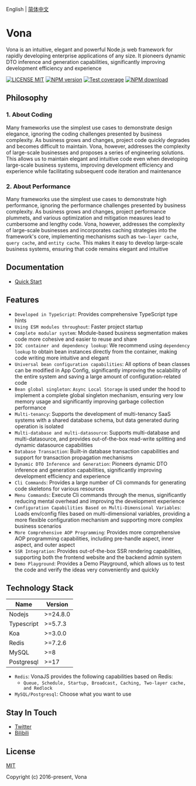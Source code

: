 English | [简体中文](./README.zh-CN.md)

# Vona

Vona is an intuitive, elegant and powerful Node.js web framework for rapidly developing enterprise applications of any size. It pioneers dynamic DTO inference and generation capabilities, significantly improving development efficiency and experience

[![LICENSE MIT][license-image]][license-url]
[![NPM version][npm-image]][npm-url]
[![Test coverage][cov-image]][cov-url]
[![NPM download][download-image]][download-url]

[license-image]: https://img.shields.io/badge/license-MIT-blue.svg
[license-url]: https://github.com/vonajs/vona/blob/master/LICENSE
[npm-image]: https://img.shields.io/npm/v/vona.svg?style=flat-square
[npm-url]: https://npmjs.com/package/vona
[cov-image]: https://img.shields.io/codecov/c/github/vonajs/vona.svg?style=flat-square
[cov-url]: https://app.codecov.io/github/vonajs/vona
[download-image]: https://img.shields.io/npm/dm/vona?color=orange&label=npm%20downloads
[download-url]: https://npmjs.com/package/vona

## Philosophy

### 1. About Coding

Many frameworks use the simplest use cases to demonstrate design elegance, ignoring the coding challenges presented by business complexity. As business grows and changes, project code quickly degrades and becomes difficult to maintain. Vona, however, addresses the complexity of large-scale businesses and proposes a series of engineering solutions. This allows us to maintain elegant and intuitive code even when developing large-scale business systems, improving development efficiency and experience while facilitating subsequent code iteration and maintenance

### 2. About Performance

Many frameworks use the simplest use cases to demonstrate high performance, ignoring the performance challenges presented by business complexity. As business grows and changes, project performance plummets, and various optimization and mitigation measures lead to cumbersome and lengthy code. Vona, however, addresses the complexity of large-scale businesses and incorporates caching strategies into the framework's core, implementing mechanisms such as `two-layer cache`, `query cache`, and `entity cache`. This makes it easy to develop large-scale business systems, ensuring that code remains elegant and intuitive

## Documentation

- [Quick Start](https://vona.js.org/guide/start/quick-start.html)

## Features

* `Developed in TypeScript`: Provides comprehensive TypeScript type hints
* `Using ESM modules throughout`: Faster project startup
* `Complete modular system`: Module-based business segmentation makes code more cohesive and easier to reuse and share
* `IOC container and dependency lookup`: We recommend using `dependency lookup` to obtain bean instances directly from the container, making code writing more intuitive and elegant
* `Universal bean configuration capabilities`: All options of bean classes can be modified in App Config, significantly improving the scalability of the entire system and saving a large amount of configuration-related code
* `Bean global singleton`: `Async Local Storage` is used under the hood to implement a complete global singleton mechanism, ensuring very low memory usage and significantly improving garbage collection performance
* `Multi-tenancy`: Supports the development of multi-tenancy SaaS systems with a shared database schema, but data generated during operation is isolated
* `Multi-database and multi-datasource`: Supports multi-database and multi-datasource, and provides out-of-the-box read-write splitting and dynamic datasource capabilities
* `Database Transaction`: Built-in database transaction capabilities and support for transaction propagation mechanisms
* `Dynamic DTO Inference and Generation`: Pioneers dynamic DTO inference and generation capabilities, significantly improving development efficiency and experience
* `Cli Commands`: Provides a large number of Cli commands for generating code skeletons for various resources
* `Menu Commands`: Execute Cli commands through the menus, significantly reducing mental overhead and improving the development experience
* `Configuration Capabilities Based on Multi-Dimensional Variables`: Loads env/config files based on multi-dimensional variables, providing a more flexible configuration mechanism and supporting more complex business scenarios
* `More Comprehensive AOP Programming`: Provides more comprehensive AOP programming capabilities, including pre-handle aspect, inner aspect, and outer aspect
* `SSR Integration`: Provides out-of-the-box SSR rendering capabilities, supporting both the frontend website and the backend admin system
* `Demo Playground`: Provides a Demo Playground, which allows us to test the code and verify the ideas very conveniently and quickly

## Technology Stack

|Name|Version|
|--|--|
|Nodejs| >=24.8.0 |
|Typescript| >=5.7.3 |
|Koa|>=3.0.0|
|Redis|>=7.2.6|
|MySQL|>=8|
|Postgresql|>=17|

* `Redis`: VonaJS provides the following capabilities based on Redis:
  - `Queue, Schedule, Startup, Broadcast, Caching, Two-layer cache, and Redlock`
* `MySQL/Postgresql`: Choose what you want to use

## Stay In Touch

- [Twitter](https://x.com/zhennann2024)
- [Bilibili](https://space.bilibili.com/454737998)

## License

[MIT](./LICENSE)

Copyright (c) 2016-present, Vona
